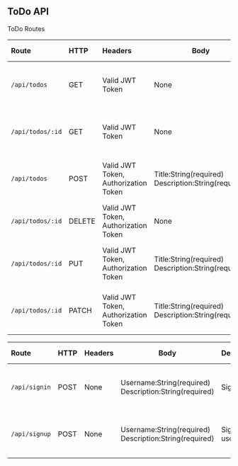 ## ToDo API

ToDo Routes


| Route            | HTTP   | Headers                              | Body                                                    | Description                              | Response Success                                             | Response Error    |
| :--------------- | :----- | :----------------------------------- | ------------------------------------------------------- | ---------------------------------------- | ------------------------------------------------------------ | ----------------- |
| `/api/todos`     | GET    | Valid JWT Token                      | None                                                    | Get all user's todos                     | Show all the todo list in `array of object` :<br/> [{ id: Integer,title: String,description:String}] with status code 200 | Status code : 400 |
| `/api/todos/:id` | GET    | Valid JWT Token                      | None                                                    | Get a single todo (Owner only)           | Show specific the todo list in as` object` :<br/> { id: Integer,title: String,description:String} with status code 200 | Status code : 400 |
| `/api/todos`     | POST   | Valid JWT Token, Authorization Token | Title:String(required)<br>Description:String(required)  | Create a todo (Authenticated users only) | Show created todo list in as` object` :<br/> { id: Integer,title: String,description:String} with status code 201 | Status code : 400 |
| `/api/todos/:id` | DELETE | Valid JWT Token, Authorization Token | None                                                    | Delete a todo (Owner only)               | Show deleted` object` :<br/> with status code 200            | Status code : 400 |
| `/api/todos/:id` | PUT    | Valid JWT Token, Authorization Token | Title:String(required)<br/>Description:String(required) | Update a todo with new info (Owner only) | Show updated todo list in as` object` :<br/> { id: Integer,title: String,description:String} with status code 200 | Status code : 400 |
| `/api/todos/:id` | PATCH  | Valid JWT Token, Authorization Token | Title:String(required)<br/>Description:String(required) | Update a todo with new info (Owner only) | Show updated todo list in as` object` :<br/> { id: Integer,title: String,description:String} with status code 200 | Status code : 400 |

| Route         | HTTP | Headers | Body                                                       | Description  | Response Success                                             | Response Error    |
| :------------ | :--- | :------ | ---------------------------------------------------------- | ------------ | ------------------------------------------------------------ | ----------------- |
| `/api/signin` | POST | None    | Username:String(required)<br>Description:String(required)  | Sign in user | Show all the todo list in an`object` :<br/> { msg: String,token:string } with status code 200 | Status code : 400 |
| `/api/signup` | POST | None    | Username:String(required)<br/>Description:String(required) | Sign up user | Show specific the todo list in as` object` :<br/> { id: Integer,title: String,description:String} with status code 201 | Status code : 400 |





